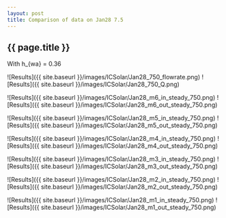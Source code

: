 ```yaml
---
layout: post
title: Comparison of data on Jan28 7.5
---
```

{{ page.title }}
-----------------
With h_{wa} = 0.36

![Results]({{ site.baseurl }}/images/ICSolar/Jan28_750_flowrate.png) ![Results]({{ site.baseurl }}/images/ICSolar/Jan28_750_Q.png)

![Results]({{ site.baseurl }}/images/ICSolar/Jan28_m6_in_steady_750.png) ![Results]({{ site.baseurl }}/images/ICSolar/Jan28_m6_out_steady_750.png)

![Results]({{ site.baseurl }}/images/ICSolar/Jan28_m5_in_steady_750.png) ![Results]({{ site.baseurl }}/images/ICSolar/Jan28_m5_out_steady_750.png)

![Results]({{ site.baseurl }}/images/ICSolar/Jan28_m4_in_steady_750.png) ![Results]({{ site.baseurl }}/images/ICSolar/Jan28_m4_out_steady_750.png)

![Results]({{ site.baseurl }}/images/ICSolar/Jan28_m3_in_steady_750.png) ![Results]({{ site.baseurl }}/images/ICSolar/Jan28_m3_out_steady_750.png)

![Results]({{ site.baseurl }}/images/ICSolar/Jan28_m2_in_steady_750.png) ![Results]({{ site.baseurl }}/images/ICSolar/Jan28_m2_out_steady_750.png)

![Results]({{ site.baseurl }}/images/ICSolar/Jan28_m1_in_steady_750.png) ![Results]({{ site.baseurl }}/images/ICSolar/Jan28_m1_out_steady_750.png)

